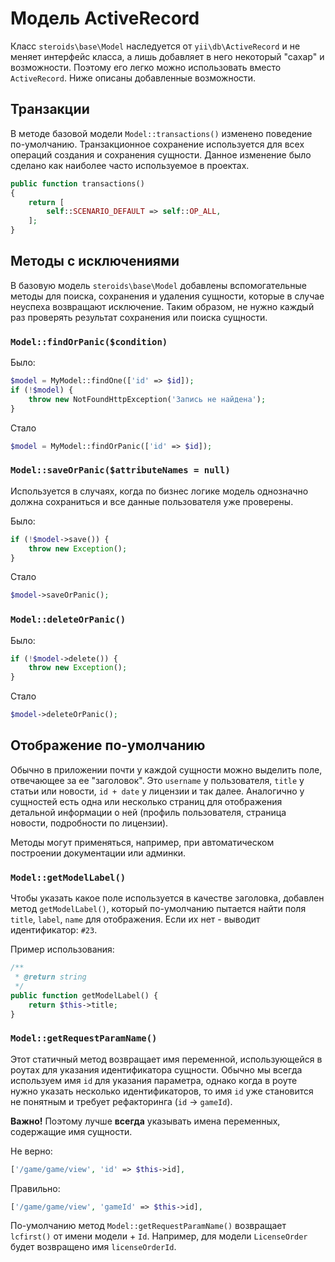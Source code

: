 # Модель ActiveRecord

Класс `steroids\base\Model` наследуется от `yii\db\ActiveRecord` и не меняет интерфейс класса, а лишь добавляет в него
некоторый "сахар" и возможности. Поэтому его легко можно использовать вместо `ActiveRecord`. Ниже описаны
добавленные возможности.


## Транзакции

В методе базовой модели `Model::transactions()` изменено поведение по-умолчанию. Транзакционное сохранение используется
для всех операций создания и сохранения сущности. Данное изменение было сделано как наиболее часто используемое в проектах.

```php
public function transactions()
{
    return [
        self::SCENARIO_DEFAULT => self::OP_ALL,
    ];
}
```


## Методы с исключениями

В базовую модель `steroids\base\Model` добавлены вспомогательные методы для поиска, сохранения и удаления сущности, которые в
случае неуспеха возвращают исключение. Таким образом, не нужно каждый раз проверять результат сохранения или поиска сущности.

### `Model::findOrPanic($condition)`

Было:

```php
$model = MyModel::findOne(['id' => $id]);
if (!$model) {
    throw new NotFoundHttpException('Запись не найдена');
}
```

Стало

```php
$model = MyModel::findOrPanic(['id' => $id]);
```

### `Model::saveOrPanic($attributeNames = null)`

Используется в случаях, когда по бизнес логике модель однозначно должна сохраниться и все данные пользователя уже проверены.

Было:

```php
if (!$model->save()) {
    throw new Exception();
}
```

Стало

```php
$model->saveOrPanic();
```

### `Model::deleteOrPanic()`

Было:

```php
if (!$model->delete()) {
    throw new Exception();
}
```

Стало

```php
$model->deleteOrPanic();
```


## Отображение по-умолчанию

Обычно в приложении почти у каждой сущности можно выделить поле, отвечающее за ее "заголовок".
Это `username` у пользователя, `title` у статьи или новости, `id + date` у лицензии и так далее.
Аналогично у сущностей есть одна или несколько страниц для отображения детальной информации о ней
(профиль пользователя, страница новости, подробности по лицензии).

Методы могут применяться, например, при автоматическом построении документации или админки.

### `Model::getModelLabel()`

Чтобы указать какое поле используется в качестве заголовка, добавлен метод `getModelLabel()`, который по-умолчанию
пытается найти поля `title`, `label`, `name` для отображения. Если их нет - выводит идентификатор: `#23`.

Пример использования:

```php
/**
 * @return string
 */
public function getModelLabel() {
    return $this->title;
}
```

### `Model::getRequestParamName()`

Этот статичный метод возвращает имя переменной, использующейся в роутах для указания идентификатора сущности.
Обычно мы всегда используем имя `id` для указания параметра, однако когда в роуте нужно указать несколько идентификаторов,
то имя `id` уже становится не понятным и требует рефакторинга (`id` -> `gameId`).

**Важно!** Поэтому лучше **всегда** указывать имена переменных, содержащие имя сущности.

Не верно:

```php
['/game/game/view', 'id' => $this->id],
```

Правильно:

```php
['/game/game/view', 'gameId' => $this->id],
```

По-умолчанию метод `Model::getRequestParamName()` возвращает `lcfirst()` от имени модели + `Id`.
Например, для модели `LicenseOrder` будет возвращено имя `licenseOrderId`.

